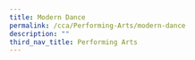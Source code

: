 ```yaml
---
title: Modern Dance
permalink: /cca/Performing-Arts/modern-dance
description: ""
third_nav_title: Performing Arts
---
```

